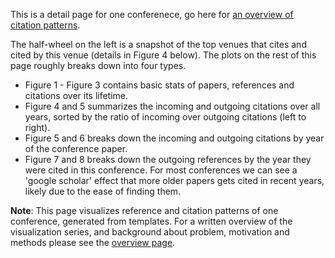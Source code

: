 
This is a detail page for one conferenece, go here for [an overview of citation patterns](/post/citation_vis). 

The half-wheel on the left is a snapshot of the top venues that cites and cited by this venue (details in Figure 4 below). The plots on the rest of this page roughly breaks down into four types. 

* Figure 1 - Figure 3 contains basic stats of papers, references and citations over its lifetime. 
* Figure 4 and 5 summarizes the incoming and outgoing citations over all years, sorted by the ratio of incoming over outgoing citations (left to right).
* Figure 5 and 6 breaks down the incoming and outgoing citations by year of the conference paper. 
* Figure 7 and 8 breaks down the outgoing references by the year they were cited in this conference. For most conferences we can see a 'google scholar' effect that more older papers gets cited in recent years, likely due to the ease of finding them. 

**Note**: This page visualizes reference and citation patterns of one conference, generated from templates. For a written overview of the visualization series, and background about problem, motivation and methods please see the [overview page](/post/citation_vis). 
